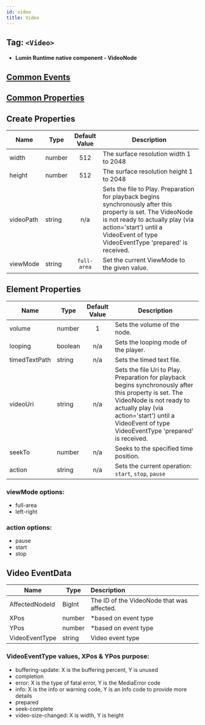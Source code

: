 ```yaml
---
id: video
title: Video
---
```


## Tag: `<Video>`

- #### Lumin Runtime native component - VideoNode

## [Common Events](../Events.md)

## [Common Properties](../Properties.md)

## Create Properties
| Name      | Type   | Default Value | Description |
| --------- | ------ | :-----------: | ----------- |
| width     | number |      512      | The surface resolution width 1 to 2048  |
| height    | number |      512      | The surface resolution height 1 to 2048 |
| videoPath | string |      n/a      | Sets the file to Play. Preparation for playback begins synchronously after this property is set. The VideoNode is not ready to actually play (via action='start') until a VideoEvent of type VideoEventType 'prepared' is received. |
| viewMode  | string |  `full-area`  | Set the current ViewMode to the given value. |

## Element Properties
| Name      | Type   | Default Value | Description |
| --------- | ------ | :-----------: | ----------- |
| volume    | number |       1       | Sets the volume of the node. |
| looping   | boolean |     n/a      | Sets the looping mode of the player. |
| timedTextPath | string |  n/a      | Sets the timed text file. |
| videoUri | string |       n/a      | Sets the file Uri to Play. Preparation for playback begins synchronously after this property is set. The VideoNode is not ready to actually play (via action='start') until a VideoEvent of type VideoEventType 'prepared' is received. |
| seekTo | number |         n/a      | Seeks to the specified time position. |
| action | string |         n/a      | Sets the current operation: `start`, `stop`, `pause` |

### viewMode options:
- full-area
- left-right

### action options:
- pause
- start
- stop

## Video EventData
| Name      | Type   | Description |
| --------- | ------ | :---------- |
| AffectedNodeId | BigInt | The ID of the VideoNode that was affected.
| XPos | number | *based on event type |
| YPos | number | *based on event type |
| VideoEventType | string |  Video event type |

### VideoEventType values, XPos & YPos purpose:
- buffering-update:
    X is the buffering percent, Y is unused
- completion
- error:
    X is the type of fatal error, Y is the MediaError code
- info:
    X is the info or warning code, Y is an info code to provide more details
- prepared
- seek-complete
- video-size-changed:
    X is width, Y is height
